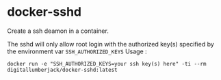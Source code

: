 docker-sshd
===================

Create a ssh deamon in a container.

The sshd will only allow root login with the authorized key(s) specified by the environment var `SSH_AUTHORIZED_KEYS`
Usage : 
```
docker run -e "SSH_AUTHORIZED_KEYS=your ssh key(s) here" -ti --rm digitallumberjack/docker-sshd:latest
```
